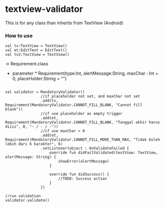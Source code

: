 # textview-validator
This is for any class than inherits from TextView (Android)

### How to use
```
val tv:TextView = TextView()
val et:EditText = EditText()
val tv2:TextView = TextView()

``` 
-> Requirement.class 
* parameter *
Requirement(type:Int, alertMessage:String, maxChar : Int = 0, placeHolder:String = "")
```

val validator = MandatoryValidator()
                //if placeholder not set, and maxChar not set
                .add(tv, Requirement(MandatoryValidator.CANNOT_FILL_BLANK, "Cannot fill blank"))
                //if use placeholder as empty trigger
                .add(et, Requirement(MandatoryValidator.CANNOT_FILL_BLANK, "Tanggal akhir harus diisi", 0, "- / - / -"))
                //if use maxChar > 0
                .add(et, Requirement(MandatoryValidator.CANNOT_FILL_MORE_THAN_MAX, "Tidak boleh lebih dari 6 karakter", 6)
                .setListener(object : OnValidateFailed {
                    override fun didFailValidated(textView: TextView, alertMessage: String) {
                        showError(alertMessage)
                    }
                    
                    override fun didSuccess() {
                        //TODO: Success action
                    }
                })
                
//run validation
validator.validate()
```
